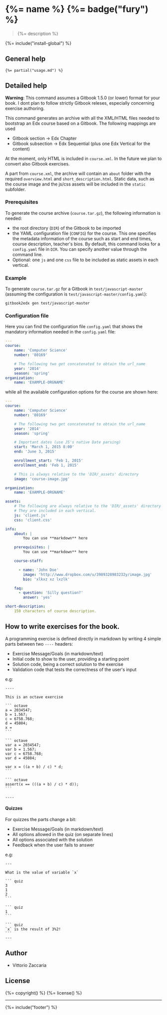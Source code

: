 {%= name %} {%= badge("fury") %}
================================

> {%= description %}

{%= include("install-global") %}

General help
------------

    {%= partial("usage.md") %}

Detailed help
-------------

**Warning**: This command assumes a Gitbook 1.5.0 (or lower) format for
your book. I dont plan to follow strictly Gitbook releses, especially
concerning exercise authoring.

This command generates an archive with all the XML/HTML files needed to
bootstrap an Edx course based on a Gitbook. The following mappings are
used

-   Gitbook section -\> Edx Chapter
-   Gitbook subsection -\> Edx Sequential (plus one Edx Vertical for the
    content)

At the moment, only HTML is included in `course.xml`. In the future we
plan to convert also Gitbook exercises.

A part from `course.xml`, the archive will contain an `about` folder
with the required `overview.html` and `short_description.html`. Static
data, such as the course image and the js/css assets will be included in
the `static` subfolder.

### Prerequisites

To generate the course archive (`course.tar.gz`), the following
information is needed:

-   the root directory (`DIR`) of the Gitbook to be imported
-   the YAML configuration file (`CONFIG`) for the course. This one
    specifies the metadata information of the course such as start and
    end times, course description, teacher's bios. By default, this
    command looks for a `config.yaml` file in `DIR`. You can specify
    another value through the command line.
-   Optional: one `js` and one `css` file to be included as static
    assets in each vertical.

### Example

To generate `course.tar.gz` for a Gitbook in `test/javascript-master`
(assuming the configuration is `test/javascript-master/config.yaml`):

    gitbook2edx gen test/javascript-master

### Configuration file

Here you can find the configuration file `config.yaml` that shows the
mandatory information needed in the `config.yaml` file:

``` yaml
---
course:
    name: 'Computer Science'
    number: '80169'

    # The following two get concatenated to obtain the url_name
    year: '2014'
    season: 'spring'
organization:
    name: 'EXAMPLE-ORGNAME'
```

while all the available configuration options for the course are shown
here:

``` yaml
---
course:
    name: 'Computer Science'
    number: '80169'

    # The following two get concatenated to obtain the url_name
    year: '2014'
    season: 'spring'

    # Important dates (use JS's native Date parsing)
    start: 'March 1, 2015 8:00'
    end: 'June 3, 2015'

    enrollment_start: 'Feb 1, 2015'
    enrollment_end: 'Feb 1, 2015'

    # This is always relative to the 'DIR/_assets' directory
    image: 'course-image.jpg'

organization:
    name: 'EXAMPLE-ORGNAME'

assets:
    # The following are always relative to the 'DIR/_assets' directory
    # They are included in each vertical.
    js: 'client.js'
    css: 'client.css'

info:
    about: |
        You can use **markdown** here

    prerequisites: |
        You can use **markdown** here

    course-staff:

      - name: 'John Doe'
        image: 'http://www.dropbox.com/u/3989328983232y/image.jpg'
        bio: 'xlkxz xz lxzlk'

    faq:
      - question: 'Silly question?'
        answer: 'yes'

short-description:
    150 characters of course description.  
```

How to write exercises for the book.
------------------------------------

A programming exercise is defined directly in markdown by writing 4 simple parts between two `----` headers:

-   Exercise Message/Goals (in markdown/text)
-   Initial code to show to the user, providing a starting point
-   Solution code, being a correct solution to the exercise
-   Validation code that tests the correctness of the user's input

e.g:

    ----

    This is an octave exercise

    ``` octave
    a = 2034547;
    b = 1.567;
    c = 6758.768;
    d = 45084;
    x =
    ```

    ``` octave
    var a = 2034547;
    var b = 1.567;
    var c = 6758.768;
    var d = 45084;

    var x = ((a + b) / c) * d;
    ```

    ``` octave
    assert(x == (((a + b) / c) * d));
    ```

    ----

#### Quizzes

For quizzes the parts change a bit:

-   Exercise Message/Goals (in markdown/text)
-   All options allowed in the quiz (on separate lines)
-   All options associated with the solution
-   Feedback when the user fails to answer

e.g:

    ---

    What is the value of variable `x`

    ``` quiz
    3
    1
    2
    ```

    ``` quiz
    1
    ```

    ``` quiz
    `x` is the result of 3%2!
    ```
    ---

Author
------

-   Vittorio Zaccaria

License
-------

{%= copyright() %} {%= license() %}

------------------------------------------------------------------------

{%= include("footer") %}
